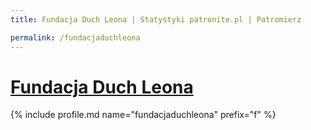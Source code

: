 ```yaml
---
title: Fundacja Duch Leona | Statystyki patronite.pl | Patromierz

permalink: /fundacjaduchleona
---
```


# [Fundacja Duch Leona](https://patronite.pl/fundacjaduchleona)

{% include profile.md name="fundacjaduchleona" prefix="f" %}
